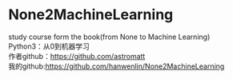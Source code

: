 # None2MachineLearning
study course form the book(from None to Machine Learning)  
Python3：从0到机器学习  
作者github：https://github.com/astromatt  
我的github:https://github.com/hanwenlin/None2MachineLearning  
  
